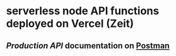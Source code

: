 # serverless node API functions deployed on Vercel (Zeit)

## _Production API_ documentation on [**Postman**](https://documenter.getpostman.com/view/11333824/Szme4J4W)
